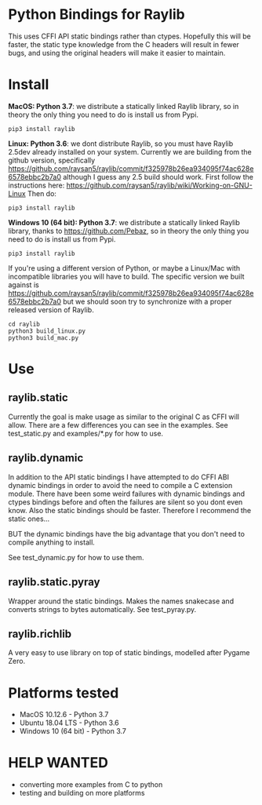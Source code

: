 # Python Bindings for Raylib

This uses CFFI API static bindings rather than ctypes.  Hopefully this will be faster, the static type knowledge from the C
headers will result in fewer bugs, and using the original headers will make it easier to maintain.

# Install

**MacOS: Python 3.7**: we distribute a statically linked Raylib library, so in theory the only thing you need to do is install
us from Pypi.

    pip3 install raylib

**Linux: Python 3.6**: we dont distribute Raylib, so you must have Raylib 2.5dev already installed on your system.  Currently we are building from the github version, specifically https://github.com/raysan5/raylib/commit/f325978b26ea934095f74ac628e6578ebbc2b7a0 although I guess any 2.5 build should work. First follow the instructions here: https://github.com/raysan5/raylib/wiki/Working-on-GNU-Linux Then do:

    pip3 install raylib
    
**Windows 10 (64 bit): Python 3.7**: we distribute a statically linked Raylib library, thanks to https://github.com/Pebaz, so in theory the only thing you need to do is install us from Pypi.
                                     
    pip3 install raylib

If you're using a different version of Python, or maybe a Linux/Mac with incompatible libraries
you will have to build.  The specific version we built against is https://github.com/raysan5/raylib/commit/f325978b26ea934095f74ac628e6578ebbc2b7a0 but we should soon try to synchronize with a proper released version of Raylib.

    cd raylib
    python3 build_linux.py
    python3 build_mac.py

# Use

## raylib.static

Currently the goal is make usage as similar to the original C as CFFI will allow.  There are a few differences
you can see in the examples.  See test_static.py and examples/*.py for how to use.

## raylib.dynamic

In addition to the API static bindings I have attempted to do CFFI ABI dynamic bindings in order to avoid the need to compile a C extension module.
There have been some weird failures with dynamic bindings and ctypes bindings before and often the failures are silent
so you dont even know.  Also the static bindings should be faster.  Therefore I recommend the static ones...

BUT the dynamic bindings have the big advantage that you don't need to compile anything to install.

See test_dynamic.py for how to use them.

## raylib.static.pyray

Wrapper around the static bindings.  Makes the names snakecase and converts strings to bytes automatically.  See test_pyray.py.

## raylib.richlib

A very easy to use library on top of static bindings, modelled after Pygame Zero.

# Platforms tested

 * MacOS 10.12.6 - Python 3.7
 * Ubuntu 18.04 LTS - Python 3.6
 * Windows 10 (64 bit) - Python 3.7

# HELP WANTED

 * converting more examples from C to python
 * testing and building on more platforms
 
